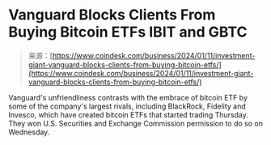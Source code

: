 <!--yml
category: 未分类
date: 2024-05-27 14:40:58
-->

# Vanguard Blocks Clients From Buying Bitcoin ETFs IBIT and GBTC

> 来源：[https://www.coindesk.com/business/2024/01/11/investment-giant-vanguard-blocks-clients-from-buying-bitcoin-etfs/](https://www.coindesk.com/business/2024/01/11/investment-giant-vanguard-blocks-clients-from-buying-bitcoin-etfs/)

Vanguard's unfriendliness contrasts with the embrace of bitcoin ETF by some of the company's largest rivals, including BlackRock, Fidelity and Invesco, which have created bitcoin ETFs that started trading Thursday. They won U.S. Securities and Exchange Commission permission to do so on Wednesday.